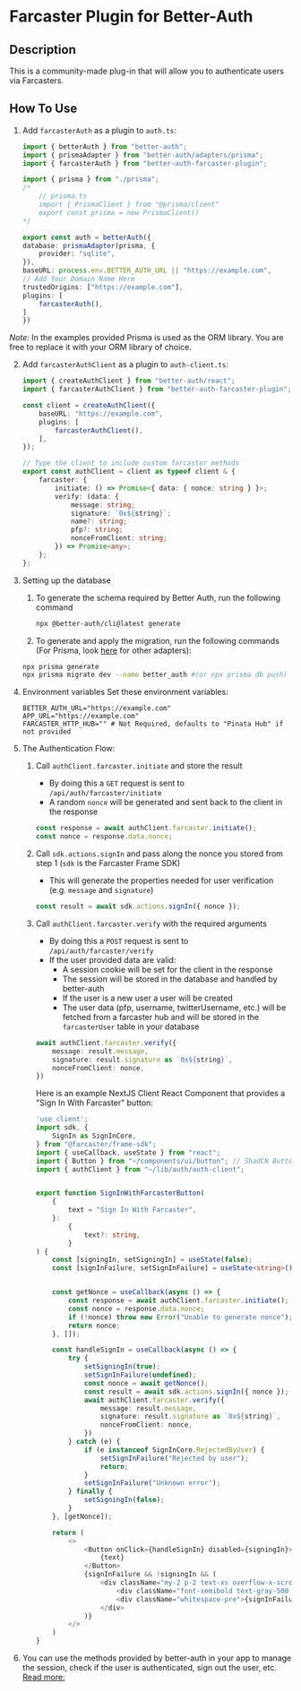 # Farcaster Plugin for Better-Auth

## Description
This is a community-made plug-in that will allow you to authenticate users via Farcasters.

## How To Use
1. Add `farcasterAuth` as a plugin to `auth.ts`:
    ```TypeScript filename="auth.ts"
    import { betterAuth } from "better-auth";
    import { prismaAdapter } from "better-auth/adapters/prisma";
    import { farcasterAuth } from "better-auth-farcaster-plugin";

    import { prisma } from "./prisma";
    /*
        // prisma.ts
        import { PrismaClient } from "@prisma/client"
        export const prisma = new PrismaClient()
    */

    export const auth = betterAuth({
    database: prismaAdapter(prisma, {
        provider: "sqlite",
    }),
    baseURL: process.env.BETTER_AUTH_URL || "https://example.com",
    // Add Your Domain Name Here
    trustedOrigins: ["https://example.com"],
    plugins: [
        farcasterAuth(),
    ]
    })
    ```
*Note:* In the examples provided Prisma is used as the ORM library. You are free to replace it with your ORM library of choice.

2. Add `farcasterAuthClient` as a plugin to `auth-client.ts`:
    ```TypeScript filename="auth-client.ts"
    import { createAuthClient } from "better-auth/react";
    import { farcasterAuthClient } from "better-auth-farcaster-plugin";

    const client = createAuthClient({
        baseURL: "https://example.com",
        plugins: [
            farcasterAuthClient(),
        ],
    });

    // Type the client to include custom farcaster methods
    export const authClient = client as typeof client & {
        farcaster: {
            initiate: () => Promise<{ data: { nonce: string } }>;
            verify: (data: {
                message: string;
                signature: `0x${string}`;
                name?: string;
                pfp?: string;
                nonceFromClient: string;
            }) => Promise<any>;
        };
    };
    ```

3. Setting up the database
    1. To generate the schema required by Better Auth, run the following command
        ```bash
        npx @better-auth/cli@latest generate
        ```
    2. To generate and apply the migration, run the following commands (For Prisma, look [here](https://www.better-auth.com/docs/adapters/drizzle) for other adapters):
    ```bash
    npx prisma generate
    npx prisma migrate dev --name better_auth #(or npx prisma db push) use this command with caution! 
    ```
    
4. Environment variables
    Set these environment variables:
    ```dotenv
    BETTER_AUTH_URL="https://example.com"
    APP_URL="https://example.com"
    FARCASTER_HTTP_HUB="" # Not Required, defaults to "Pinata Hub" if not provided
    ```

5. The Authentication Flow:
    1. Call `authClient.farcaster.initiate` and store the result
        - By doing this a `GET` request is sent to `/api/auth/farcaster/initiate`
        - A random `nonce` will be generated and sent back to the client in the response
        ```TypeScript
        const response = await authClient.farcaster.initiate();
        const nonce = response.data.nonce;
        ```

    2. Call `sdk.actions.signIn` and pass along the nonce you stored from step 1 (`sdk` is the Farcaster Frame SDK)
        - This will generate the properties needed for user verification (e.g. `message` and `signature`)
        ```TypeScript
        const result = await sdk.actions.signIn({ nonce });
        ```

    3. Call `authClient.farcaster.verify` with the required arguments
        - By doing this a `POST` request is sent to `/api/auth/farcaster/verify`
        - If the user provided data are valid:
            - A session cookie will be set for the client in the response
            - The session will be stored in the database and handled by better-auth
            - If the user is a new user a user will be created
            - The user data (pfp, username, twitterUsername, etc.) will be fetched from a farcaster hub and will be stored in the `farcasterUser` table in your database
        ```TypeScript
        await authClient.farcaster.verify({
            message: result.message,
            signature: result.signature as `0x${string}`,
            nonceFromClient: nonce,
        })
        ```

        Here is an example NextJS Client React Component that provides a "Sign In With Farcaster" button:
        ```TypeScript
        'use client';
        import sdk, {
            SignIn as SignInCore,
        } from "@farcaster/frame-sdk";
        import { useCallback, useState } from "react";
        import { Button } from "~/components/ui/button"; // ShadCN Button Component
        import { authClient } from "~/lib/auth/auth-client";


        export function SignInWithFarcasterButton(
            {
                text = "Sign In With Farcaster",
            }:
                {
                    text?: string,
                }
        ) {
            const [signingIn, setSigningIn] = useState(false);
            const [signInFailure, setSignInFailure] = useState<string>();


            const getNonce = useCallback(async () => {
                const response = await authClient.farcaster.initiate();
                const nonce = response.data.nonce;
                if (!nonce) throw new Error("Unable to generate nonce");
                return nonce;
            }, []);

            const handleSignIn = useCallback(async () => {
                try {
                    setSigningIn(true);
                    setSignInFailure(undefined);
                    const nonce = await getNonce();
                    const result = await sdk.actions.signIn({ nonce });
                    await authClient.farcaster.verify({
                        message: result.message,
                        signature: result.signature as `0x${string}`,
                        nonceFromClient: nonce,
                    })
                } catch (e) {
                    if (e instanceof SignInCore.RejectedByUser) {
                        setSignInFailure("Rejected by user");
                        return;
                    }
                    setSignInFailure("Unknown error");
                } finally {
                    setSigningIn(false);
                }
            }, [getNonce]);

            return (
                <>
                    <Button onClick={handleSignIn} disabled={signingIn}>
                        {text}
                    </Button>
                    {signInFailure && !signingIn && (
                        <div className="my-2 p-2 text-xs overflow-x-scroll bg-gray-100 rounded-lg font-mono">
                            <div className="font-semibold text-gray-500 mb-1">SIWF Result</div>
                            <div className="whitespace-pre">{signInFailure}</div>
                        </div>
                    )}
                </>
            )
        }
        ```
6. You can use the methods provided by better-auth in your app to manage the session, check if the user is authenticated, sign out the user, etc. [Read more:](https://www.better-auth.com/docs/basic-usage#session)